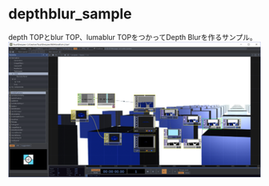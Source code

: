 # depthblur_sample
depth TOPとblur TOP、lumablur TOPをつかってDepth Blurを作るサンプル。
![depthblur](depthblur_sample.PNG)
